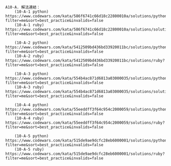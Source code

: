     A10-A. 解法連結：
        (10-A-1 python) https://www.codewars.com/kata/586f6741c66d18c22800010a/solutions/python?filter=me&sort=best_practice&invalids=false
        (10-A-1 ruby) https://www.codewars.com/kata/586f6741c66d18c22800010a/solutions/solutions?filter=me&sort=best_practice&invalids=false

        (10-A-2 python) https://www.codewars.com/kata/5412509bd436bd33920011bc/solutions/python?filter=me&sort=best_practice&invalids=false
        (10-A-2 ruby) https://www.codewars.com/kata/5412509bd436bd33920011bc/solutions/ruby?filter=me&sort=best_practice&invalids=false

        (10-A-3 python) https://www.codewars.com/kata/554b4ac871d6813a03000035/solutions/python?filter=me&sort=best_practice&invalids=false
        (10-A-3 ruby) https://www.codewars.com/kata/554b4ac871d6813a03000035/solutions/solutions?filter=me&sort=best_practice&invalids=false

        (10-A-4 python) https://www.codewars.com/kata/55eeddff3f64c954c2000059/solutions/python?filter=me&sort=best_practice&invalids=false
        (10-A-4 ruby) https://www.codewars.com/kata/55eeddff3f64c954c2000059/solutions/ruby?filter=me&sort=best_practice&invalids=false

        (10-A-5 python) https://www.codewars.com/kata/515de9ae9dcfc28eb6000001/solutions/python?filter=me&sort=best_practice&invalids=false
        (10-A-5 ruby) https://www.codewars.com/kata/515de9ae9dcfc28eb6000001/solutions/ruby?filter=me&sort=best_practice&invalids=false
